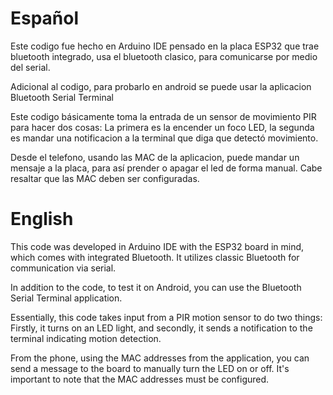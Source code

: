 # Español
Este codigo fue hecho en Arduino IDE pensado en la placa ESP32 que trae bluetooth integrado, usa el bluetooth clasico, para comunicarse por medio del serial.

Adicional al codigo, para probarlo en android se puede usar la aplicacion Bluetooth Serial Terminal

Este codigo básicamente toma la entrada de un sensor de movimiento PIR para hacer dos cosas: La primera es la encender un foco LED, la segunda es mandar una notificacion a la terminal que diga que detectó movimiento.

Desde el telefono, usando las MAC de la aplicacion, puede mandar un mensaje a la placa, para así prender o apagar el led de forma manual. Cabe resaltar que las MAC deben ser configuradas.

# English
This code was developed in Arduino IDE with the ESP32 board in mind, which comes with integrated Bluetooth. It utilizes classic Bluetooth for communication via serial.

In addition to the code, to test it on Android, you can use the Bluetooth Serial Terminal application.

Essentially, this code takes input from a PIR motion sensor to do two things: Firstly, it turns on an LED light, and secondly, it sends a notification to the terminal indicating motion detection.

From the phone, using the MAC addresses from the application, you can send a message to the board to manually turn the LED on or off. It's important to note that the MAC addresses must be configured.